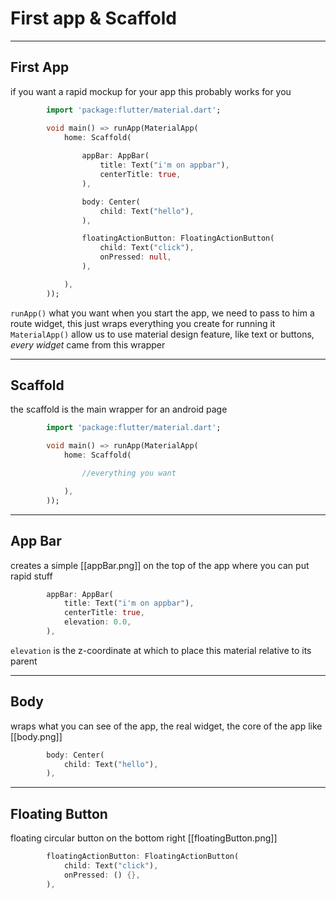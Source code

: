 # First app & Scaffold
---
## First App
if you want a rapid mockup for your app this probably works for you
``` dart
        import 'package:flutter/material.dart';

        void main() => runApp(MaterialApp( 
            home: Scaffold(
                
                appBar: AppBar(
                    title: Text("i'm on appbar"),
                    centerTitle: true,
                ),

                body: Center(
                    child: Text("hello"),
                ),

                floatingActionButton: FloatingActionButton(
                    child: Text("click"),
                    onPressed: null,
                ),

            ),
        ));
``` 
`runApp()` what you want when you start the app, we need to pass to him a route widget, this just wraps everything you create for running it
`MaterialApp()` allow us to use material design feature, like text or buttons, *every widget* came from this wrapper 


---
## Scaffold
the scaffold is the main wrapper for an android page

``` dart
        import 'package:flutter/material.dart';

        void main() => runApp(MaterialApp(
            home: Scaffold(

                //everything you want

            ),
        ));
``` 

---
## App Bar
creates a simple [[appBar.png]] on the top of the app where you can put rapid stuff
``` dart
        appBar: AppBar(
            title: Text("i'm on appbar"),
            centerTitle: true,
            elevation: 0.0,
        ),
``` 
`elevation` is the z-coordinate at which to place this material relative to its parent

---
## Body
wraps what you can see of the app, the real widget, the core of the app like [[body.png]]

``` dart
        body: Center(
            child: Text("hello"),
        ),
``` 
	
---
## Floating Button
floating circular button on the bottom right [[floatingButton.png]]
	
``` dart
        floatingActionButton: FloatingActionButton(
            child: Text("click"),
            onPressed: () {},
        ),
``` 
